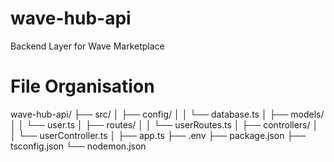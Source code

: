 # wave-hub-api
Backend Layer for Wave Marketplace


# File Organisation
wave-hub-api/
├── src/
│   ├── config/
│   │   └── database.ts
│   ├── models/
│   │   └── user.ts
│   ├── routes/
│   │   └── userRoutes.ts
│   ├── controllers/
│   │   └── userController.ts
│   ├── app.ts
├── .env
├── package.json
├── tsconfig.json
└── nodemon.json
